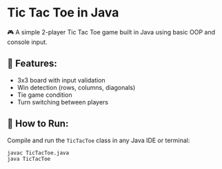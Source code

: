 # Tic Tac Toe in Java

🎮 A simple 2-player Tic Tac Toe game built in Java using basic OOP and console input.

## 🧠 Features:
- 3x3 board with input validation
- Win detection (rows, columns, diagonals)
- Tie game condition
- Turn switching between players

## 🚀 How to Run:
Compile and run the `TicTacToe` class in any Java IDE or terminal:
```bash
javac TicTacToe.java
java TicTacToe
